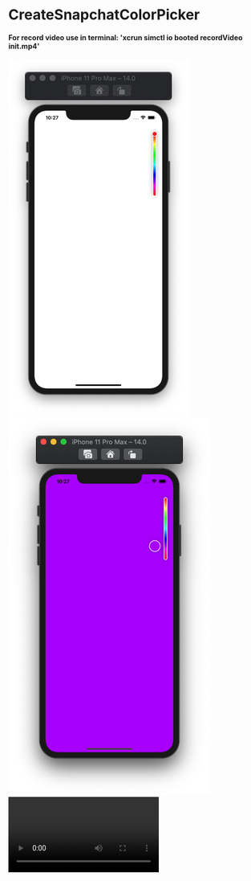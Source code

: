 # CreateSnapchatColorPicker

#### For record video use in terminal: 'xcrun simctl io booted recordVideo init.mp4'

![](https://github.com/ram4ik/CreateSnapchatColorPicker/blob/main/CreateSnapchatColorPicker/Assets.xcassets/Screenshot%202020-08-05%20at%2010.27.27.imageset/Screenshot%202020-08-05%20at%2010.27.27.png)
![](https://github.com/ram4ik/CreateSnapchatColorPicker/blob/main/CreateSnapchatColorPicker/Assets.xcassets/Screenshot%202020-08-05%20at%2010.27.34.imageset/Screenshot%202020-08-05%20at%2010.27.34.png)
![](https://github.com/ram4ik/CreateSnapchatColorPicker/blob/main/CreateSnapchatColorPicker/Assets.xcassets/init.dataset/init.mp4)
